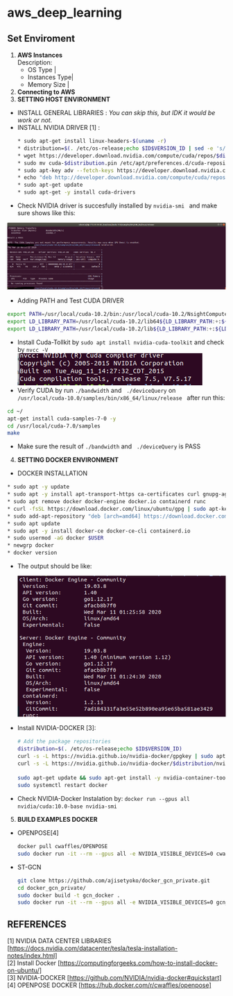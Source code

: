 # aws_deep_learning
## Set Enviroment
1. **AWS Instances**    
    Description:
    - OS Type |
    - Instances Type|
    - Memory Size |
2. **Connecting to AWS**
3. **SETTING HOST ENVIRONMENT**     
  - INSTALL GENERAL LIBRARIES : *You can skip this, but IDK it would be work or not.*
  - INSTALL NVIDIA DRIVER [1] :
    ```bash
    * sudo apt-get install linux-headers-$(uname -r)
    * distribution=$(. /etc/os-release;echo $ID$VERSION_ID | sed -e 's/\.//g')
    * wget https://developer.download.nvidia.com/compute/cuda/repos/$distribution/x86_64/cuda-$distribution.pin
    * sudo mv cuda-$distribution.pin /etc/apt/preferences.d/cuda-repository-pin-600
    * sudo apt-key adv --fetch-keys https://developer.download.nvidia.com/compute/cuda/repos/$distribution/x86_64/7fa2af80.pub
    * echo "deb http://developer.download.nvidia.com/compute/cuda/repos/$distribution/x86_64 /" | sudo tee /etc/apt/sources.list.d/cuda.list
    * sudo apt-get update
    * sudo apt-get -y install cuda-drivers
    ```
  - Check NVIDIA driver is succesfully installed by ```nvidia-smi ``` and make sure shows like this:
  <div align="center"> <img src="asset/nvidia-smi.png"> </div>

  - Adding PATH and Test CUDA DRIVER
  ```bash
  export PATH=/usr/local/cuda-10.2/bin:/usr/local/cuda-10.2/NsightCompute-2019.1${PATH:+:${PATH}}
  export LD_LIBRARY_PATH=/usr/local/cuda-10.2/lib64${LD_LIBRARY_PATH:+:${LD_LIBRARY_PATH}}
  export LD_LIBRARY_PATH=/usr/local/cuda-10.2/lib${LD_LIBRARY_PATH:+:${LD_LIBRARY_PATH}}
  ```

  - Install Cuda-Tollkit by ```sudo apt install nvidia-cuda-toolkit``` and check by ```nvcc -V``` <img src="asset/nvcc.png"> </div>
  - Verify CUDA by run ``` ./bandwidth ``` and ``` ./deviceQuery``` on ```/usr/local/cuda-10.0/samples/bin/x86_64/linux/release ``` after run this:
  ```bash
  cd ~/
  apt-get install cuda-samples-7-0 -y
  cd /usr/local/cuda-7.0/samples
  make
  ```
  - Make sure the result of ``` ./bandwidth ``` and ``` ./deviceQuery``` is PASS

4. **SETTING DOCKER ENVIRONMENT**
  - DOCKER INSTALLATION   

  ``` bash
  * sudo apt -y update
  * sudo apt -y install apt-transport-https ca-certificates curl gnupg-agent software-properties-common
  * sudo apt remove docker docker-engine docker.io containerd runc
  * curl -fsSL https://download.docker.com/linux/ubuntu/gpg | sudo apt-key add -
  * sudo add-apt-repository "deb [arch=amd64] https://download.docker.com/linux/ubuntu $(lsb_release -cs) stable"
  * sudo apt update
  * sudo apt -y install docker-ce docker-ce-cli containerd.io
  * sudo usermod -aG docker $USER
  * newgrp docker
  * docker version
  ```

  - The output should be like: <div align="center"> <img src="asset/docker-version.png"> </div>

  - Install NVIDIA-DOCKER [3]:

    ```bash
    # Add the package repositories
    distribution=$(. /etc/os-release;echo $ID$VERSION_ID)
    curl -s -L https://nvidia.github.io/nvidia-docker/gpgkey | sudo apt-key add -
    curl -s -L https://nvidia.github.io/nvidia-docker/$distribution/nvidia-docker.list | sudo tee /etc/apt/sources.list.d/nvidia-docker.list

    sudo apt-get update && sudo apt-get install -y nvidia-container-toolkit
    sudo systemctl restart docker
    ```

  - Check NVIDIA-Docker Instalation by: ```docker run --gpus all nvidia/cuda:10.0-base nvidia-smi ```

5. **BUILD EXAMPLES DOCKER**
  - OPENPOSE[4]

      ```bash
      docker pull cwaffles/OPENPOSE
      sudo docker run -it --rm --gpus all -e NVIDIA_VISIBLE_DEVICES=0 cwaffles/openpose
      ```

  - ST-GCN

    ```bash
    git clone https://github.com/ajisetyoko/docker_gcn_private.git
    cd docker_gcn_private/
    sudo docker build -t gcn_docker .
    sudo docker run -it --rm --gpus all -e NVIDIA_VISIBLE_DEVICES=0 gcn_docker
    ```


## REFERENCES
[1] NVIDIA DATA CENTER LIBRARIES [https://docs.nvidia.com/datacenter/tesla/tesla-installation-notes/index.html]   
[2] Install Docker [https://computingforgeeks.com/how-to-install-docker-on-ubuntu/]   
[3] NVIDIA-DOCKER [https://github.com/NVIDIA/nvidia-docker#quickstart]    
[4] OPENPOSE DOCKER [https://hub.docker.com/r/cwaffles/openpose]    
